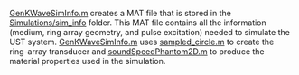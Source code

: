 [GenKWaveSimInfo.m](https://github.com/rehmanali1994/FrequencyDifferencing/blob/main/Simulations/GenKWaveSimInfo.m) creates a MAT file that is stored in the [Simulations/sim_info](https://github.com/rehmanali1994/FrequencyDifferencing/tree/main/Simulations/sim_info) folder. This MAT file contains all the information (medium, ring array geometry, and pulse excitation) needed to simulate the UST system. [GenKWaveSimInfo.m](https://github.com/rehmanali1994/FrequencyDifferencing/blob/main/Simulations/GenKWaveSimInfo.m) uses [sampled_circle.m](https://github.com/rehmanali1994/FrequencyDifferencing/blob/main/Simulations/phantoms/sampled_circle.m) to create the ring-array transducer and [soundSpeedPhantom2D.m](https://github.com/rehmanali1994/FrequencyDifferencing/blob/main/Simulations/phantoms/soundSpeedPhantom2D.m) to produce the material properties used in the simulation.
